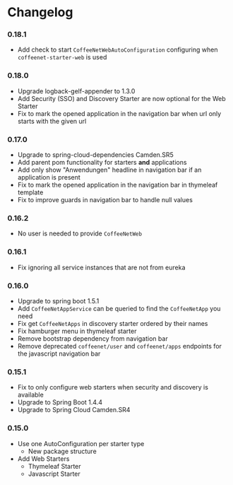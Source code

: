 # Changelog 


### 0.18.1
* Add check to start `CoffeeNetWebAutoConfiguration` configuring when `coffeenet-starter-web` is used

### 0.18.0
* Upgrade logback-gelf-appender to 1.3.0
* Add Security (SSO) and Discovery Starter are now optional for the Web Starter
* Fix to mark the opened application in the navigation bar when url only starts with the given url

### 0.17.0
* Upgrade to spring-cloud-dependencies Camden.SR5
* Add parent pom functionality for starters **and** applications
* Add only show "Anwendungen" headline in navigation bar if an application is present
* Fix to mark the opened application in the navigation bar in thymeleaf template
* Fix to improve guards in navigation bar to handle null values

### 0.16.2
* No user is needed to provide `CoffeeNetWeb`

### 0.16.1
* Fix ignoring all service instances that are not from eureka

### 0.16.0
* Upgrade to spring boot 1.5.1
* Add `CoffeeNetAppService` can be queried to find the `CoffeeNetApp` you need
* Fix get `CoffeeNetApps` in discovery starter ordered by their names
* Fix hamburger menu in thymeleaf starter
* Remove bootstrap dependency from navigation bar
* Remove deprecated `coffeenet/user` and `coffeenet/apps` endpoints for the javascript navigation bar


### 0.15.1
* Fix to only configure web starters when security and discovery is available
* Upgrade to Spring Boot 1.4.4
* Upgrade to Spring Cloud Camden.SR4

### 0.15.0
* Use one AutoConfiguration per starter type
  * New package structure
* Add Web Starters
  * Thymeleaf Starter
  * Javascript Starter
